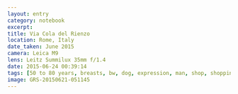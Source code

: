 ```yaml
--- 
layout: entry
category: notebook
excerpt:
title: Via Cola del Rienzo
location: Rome, Italy
date_taken: June 2015
camera: Leica M9
lens: Leitz Summilux 35mm f/1.4
date: 2015-06-24 00:39:14
tags: [50 to 80 years, breasts, bw, dog, expression, man, shop, shopping, sidewalk, sunlight, walking, woman]
image: GRS-20150621-051145
---
```


